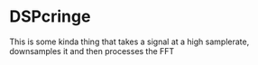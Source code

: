# DSPcringe
This is some kinda thing that takes a signal at a high samplerate, downsamples it and then processes the FFT
